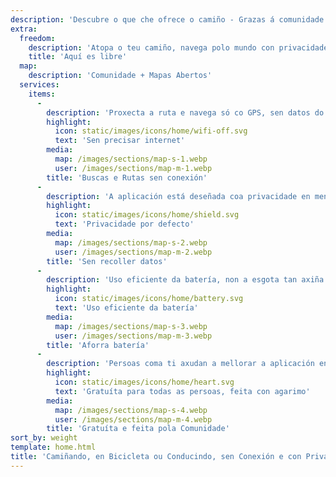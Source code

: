```yaml
---
description: 'Descubre o que che ofrece o camiño - Grazas á comunidade'
extra:
  freedom:
    description: 'Atopa o teu camiño, navega polo mundo con privacidade e priorizando a comunidade.'
    title: 'Aquí es libre'
  map:
    description: 'Comunidade + Mapas Abertos'
  services:
    items:
      - 
        description: 'Proxecta a ruta e navega só co GPS, sen datos do móbil. Busca puntos de paso nas longas camiñadas ou rutas en bicicleta.'
        highlight:
          icon: static/images/icons/home/wifi-off.svg
          text: 'Sen precisar internet'
        media:
          map: /images/sections/map-s-1.webp
          user: /images/sections/map-m-1.webp
        title: 'Buscas e Rutas sen conexión'
      - 
        description: 'A aplicación está deseñada coa privacidade en mente - non identifica a persoas, non te rastrexa e non recolle ningunha información. CoMaps está auditada por <span class="text-icon"><svg viewBox="0 0 19 19"><use href="#icon-exodus"></use></svg> [Exodus](https://reports.exodus-privacy.eu.org/reports/app.comaps.google/latest/).'
        highlight:
          icon: static/images/icons/home/shield.svg
          text: 'Privacidade por defecto'
        media:
          map: /images/sections/map-s-2.webp
          user: /images/sections/map-m-2.webp
        title: 'Sen recoller datos'
      - 
        description: 'Uso eficiente da batería, non a esgota tan axiña como outras aplicacións para navegar.'
        highlight:
          icon: static/images/icons/home/battery.svg
          text: 'Uso eficiente da batería'
        media:
          map: /images/sections/map-s-3.webp
          user: /images/sections/map-m-3.webp
        title: 'Aforra batería'
      - 
        description: 'Persoas coma ti axudan a mellorar a aplicación engadindo localizacións a <span class="text-icon"><svg viewBox="0 0 19 19"><use href="#icon-open-street-map"></use></svg> [OpenStreetMap](https://openstreetmap.org)</span>, facendo recensións das novas características, e aportando ao código en <span class="text-icon"><svg viewbox="0 0 4.233 4.233"> <use href="#icon-codeberg"></use></svg>[Codeberg](https://codeberg.org/comaps)</span> para crear mellores mapas. O proxecto é unha derivación de Organic Maps e Maps.Me, xestionado por unha comunidade do código aberto.'
        highlight:
          icon: static/images/icons/home/heart.svg
          text: 'Gratuíta para todas as persoas, feita con agarimo'
        media:
          map: /images/sections/map-s-4.webp
          user: /images/sections/map-m-4.webp
        title: 'Gratuíta e feita pola Comunidade'
sort_by: weight
template: home.html
title: 'Camiñando, en Bicicleta ou Conducindo, sen Conexión e con Privacidade'
---
```

